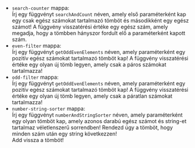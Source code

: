 - `search-counter` mappa:  
  Írj egy függvényt `searchAndCount` néven, amely első paraméterként kap egy csak egész számokat tartalmazó tömböt és 
  másodikként egy egész számot! A függvény visszatérési értéke egy egész szám, amely megadja, hogy a tömbben hányszor fordult elő a paraméterként kapott szám.
- `even-filter` mappa:  
  Írj egy függvényt `getOddEvenElements` néven, amely paraméterként egy pozitív egész számokat tartalmazó tömböt kap!
  A függvény visszatérési értéke egy olyan új tömb legyen, amely csak a páros számokat tartalmazza!
- `odd-filter` mappa:  
  Írj egy függvényt `getOddEvenElements` néven, amely paraméterként egy pozitív egész számokat tartalmazó tömböt kap!
  A függvény visszatérési értéke egy olyan új tömb legyen, amely csak a páratlan számokat tartalmazza!
- `number-string-sorter` mappa:  
  Írj egy függvényt `numberAndStringSorter` néven, amely paraméterként egy olyan tömböt kap, amely azonos darabú egész számot és string-et tartalmaz véletlenszerű sorrendben!
  Rendezd úgy a tömböt, hogy minden szám után egy string következzen!  
  Add vissza a tömböt!